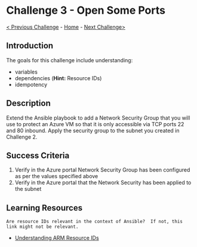 # Challenge 3 - Open Some Ports

[< Previous Challenge](./Challenge-02.md) - [Home](../readme.md) - [Next Challenge>](./Challenge-04.md)

## Introduction

The goals for this challenge include understanding:
 - variables
 - dependencies (**Hint:** Resource IDs)
 - idempotency

## Description

Extend the Ansible playbook to add a Network Security Group that you will use to protect an Azure VM so that it is only accessible via TCP ports 22 and 80 inbound. Apply the security group to the subnet you created in Challenge 2.

## Success Criteria

1. Verify in the Azure portal Network Security Group has been configured as per the values specified above
1. Verify in the Azure portal that the Network Security has been applied to the subnet

## Learning Resources

`Are resource IDs relevant in the context of Ansible?  If not, this link might not be relevant.`

- [Understanding ARM Resource IDs](https://docs.microsoft.com/en-us/azure/azure-resource-manager/templates/template-functions-resource#resourceid)